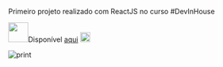 Primeiro projeto realizado com ReactJS no curso #DevInHouse

<img width="40px" heigth="40px" src="https://user-images.githubusercontent.com/65000871/139601289-40a1ab0b-98bc-4390-a00b-84655b7c49b9.png"></img>Disponível <a href="https://pokedex-react-devinhouse.netlify.app/">aqui</a> <img width="20px" heigth="20px" src="https://miro.medium.com/max/500/0*TwqQJI0YFBZEzjcV.png"></img>


![print](https://user-images.githubusercontent.com/65000871/139600795-624c7a24-8d6d-45e6-9e70-1b8cdad2ad8b.png)




